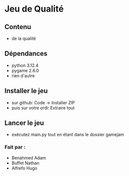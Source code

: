 # Jeu de Qualité

## Contenu

- de la qualité

## Dépendances

- python 3.12.4
- pygame 2.6.0
- rien d'autre

## Installer le jeu

- sur github: Code -> Installer ZIP
- puis sur votre ordi: Extraire tout

## Lancer le jeu

- exécutez main.py tout en étant dans le dossier gamejam

### Fait par :

- Benahmed Adam
- Buffet Nathan
- Alfrefo Hugo
